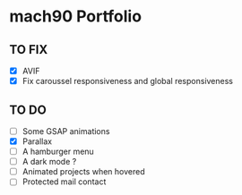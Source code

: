# mach90 Portfolio

## TO FIX
- [x] AVIF
- [x] Fix caroussel responsiveness and global responsiveness

## TO DO
- [ ] Some GSAP animations
- [x] Parallax
- [ ] A hamburger menu
- [ ] A dark mode ?
- [ ] Animated projects when hovered
- [ ] Protected mail contact